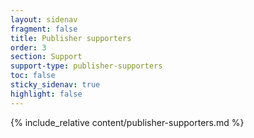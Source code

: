 ```yaml
---
layout: sidenav
fragment: false
title: Publisher supporters
order: 3
section: Support
support-type: publisher-supporters
toc: false
sticky_sidenav: true
highlight: false
---
```


{% include_relative content/publisher-supporters.md %}
